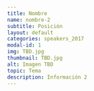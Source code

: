 ```yaml
---
title: Nombre
name: nombre-2
subtitle: Posición
layout: default
categories: speakers_2017
modal-id: 1
img: TBD.jpg
thumbnail: TBD.jpg
alt: Imagen TBD
topic: Tema
description: Información 2
---
```

